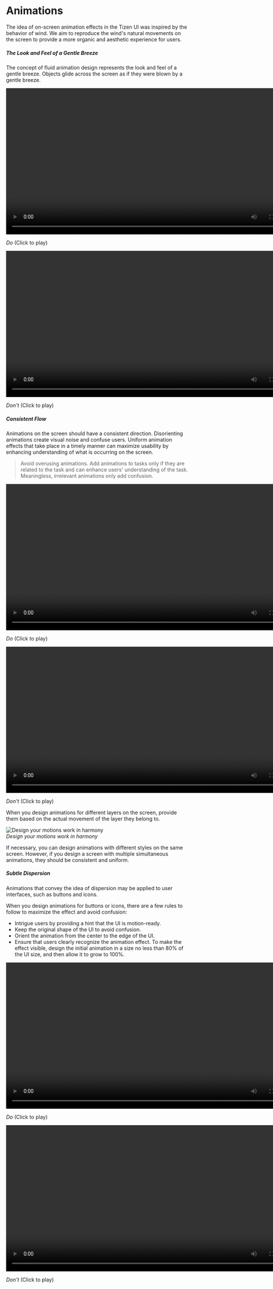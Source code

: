 # Animations

The idea of on-screen animation effects in the Tizen UI was inspired by the behavior of wind. We aim to reproduce the wind's natural movements on the screen to provide a more organic and aesthetic experience for users.

##### The Look and Feel of a Gentle Breeze

The concept of fluid animation design represents the look and feel of a gentle breeze. Objects glide across the screen as if they were blown by a gentle breeze.

<video controls height="400">
  <source src="media/animations_doencoded.webm" type=video/webm>
</video>  

*Do* (Click to play)

<video controls height="400">
  <source src="media/animations_donsencoded.webm" type=video/webm>
</video>  

*Don't* (Click to play)

##### Consistent Flow

Animations on the screen should have a consistent direction. Disorienting animations create visual noise and confuse users. Uniform animation effects that take place in a timely manner can maximize usability by enhancing understanding of what is occurring on the screen.

> Avoid overusing animations. Add animations to tasks only if they are related to the task and can enhance users' understanding of the task. Meaningless, irrelevant animations only add confusion.

<video controls height="400">
  <source src="media/2.5_c_1.webm" type=video/webm>
</video>  

*Do* (Click to play)

<video controls height="400">
  <source src="media/2.5_d_1.webm" type=video/webm>
</video>  

*Don't* (Click to play)

When you design animations for different layers on the screen, provide them based on the actual movement of the layer they belong to.

![Design your motions work in harmony](media/2.5_e_.png)  
*Design your motions work in harmony*

If necessary, you can design animations with different styles on the same screen. However, if you design a screen with multiple simultaneous animations, they should be consistent and uniform.

##### Subtle Dispersion

Animations that convey the idea of dispersion may be applied to user interfaces, such as buttons and icons.

When you design animations for buttons or icons, there are a few rules to follow to maximize the effect and avoid confusion:

-   Intrigue users by providing a hint that the UI is motion-ready.
-   Keep the original shape of the UI to avoid confusion.
-   Orient the animation from the center to the edge of the UI.
-   Ensure that users clearly recognize the animation effect. To make the effect visible, design the initial animation in a size no less than 80% of the UI size, and then allow it to grow to 100%.

<video controls height="400">
  <source src="media/2.5_h_1.webm" type=video/webm>
</video>  

*Do* (Click to play)

<video controls height="400">
  <source src="media/2.5_i_1.webm" type=video/webm>
</video>  

*Don't* (Click to play)
